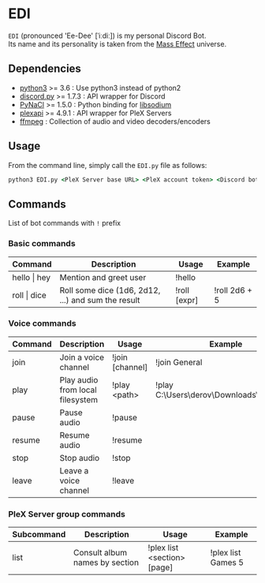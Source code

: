 # EDI

`EDI` (pronounced 'Ee-Dee' [ˈiːdiː]) is my personal Discord Bot.  
Its name and its personality is taken from the [Mass Effect](https://masseffect.fandom.com/wiki/EDI) universe.

## Dependencies

- [python3](https://www.python.org/) >= 3.6 : Use python3 instead of python2
- [discord.py](https://discordpy.readthedocs.io/en/stable) >= 1.7.3 : API wrapper for Discord
- [PyNaCl](https://pypi.org/project/PyNaCl/) >= 1.5.0 : Python binding for [libsodium](https://github.com/jedisct1/libsodium)
- [plexapi](https://pypi.org/project/PlexAPI/) >= 4.9.1 : API wrapper for PleX Servers
- [ffmpeg](https://www.ffmpeg.org/) : Collection of audio and video decoders/encoders

## Usage

From the command line, simply call the `EDI.py` file as follows:

```cmd
python3 EDI.py <PleX Server base URL> <PleX account token> <Discord bot token>
```

## Commands

List of bot commands with `!` prefix

### Basic commands

| Command          | Description                                        | Usage        | Example       |
| ---------------- | -------------------------------------------------- | ------------ | ------------- |
| hello &#124; hey | Mention and greet user                             | !hello       |               |
| roll &#124; dice | Roll some dice (1d6, 2d12, ...) and sum the result | !roll [expr] | !roll 2d6 + 5 |

### Voice commands

| Command | Description                      | Usage           | Example                                  |
| ------- | -------------------------------- | --------------- | ---------------------------------------- |
| join    | Join a voice channel             | !join [channel] | !join General                            |
| play    | Play audio from local filesystem | !play \<path\>  | !play C:\Users\derov\Downloads\input.mp3 |
| pause   | Pause audio                      | !pause          |                                          |
| resume  | Resume audio                     | !resume         |                                          |
| stop    | Stop audio                       | !stop           |                                          |
| leave   | Leave a voice channel            | !leave          |                                          |

### PleX Server group commands

| Subcommand | Description                    | Usage                         | Example            |
| ---------- | ------------------------------ | ----------------------------- | ------------------ |
| list       | Consult album names by section | !plex list \<section\> [page] | !plex list Games 5 |
